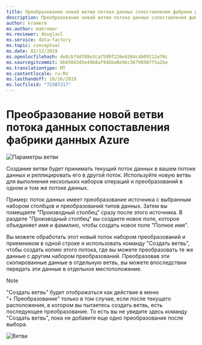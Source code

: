 ```yaml
---
title: Преобразование новой ветви потока данных сопоставления фабрики данных Azure
description: Преобразование новой ветви потока данных сопоставления фабрики данных Azure
author: kromerm
ms.author: makromer
ms.reviewer: douglasl
ms.service: data-factory
ms.topic: conceptual
ms.date: 02/12/2019
ms.openlocfilehash: de8cb74d788e3ca7599f226e4204c4b09112e70c
ms.sourcegitcommit: bb65043d5e49b8af94bba0e96c36796987f5a2be
ms.translationtype: MT
ms.contentlocale: ru-RU
ms.lasthandoff: 10/16/2019
ms.locfileid: "72387217"
---
```

# <a name="azure-data-factory-mapping-data-flow-new-branch-transformation"></a>Преобразование новой ветви потока данных сопоставления фабрики данных Azure



![Параметры ветви](media/data-flow/menu.png "меню")

Создание ветви будет принимать текущий поток данных в вашем потоке данных и реплицировать его в другой поток. Используйте новую ветвь для выполнения нескольких наборов операций и преобразований в одном и том же потоке данных.

Пример: поток данных имеет преобразование источника с выбранным набором столбцов и преобразований типов данных. Затем вы помещаете "Производный столбец" сразу после этого источника. В разделе "Производный столбец" вы создаете новое поле, которое объединяет имя и фамилию, чтобы создать новое поле "Полное имя".

Вы можете обработать этот новый поток набором преобразований и приемником в одной строке и использовать команду "Создать ветвь", чтобы создать копию этого потока, где вы можете преобразовать те же данные с другим набором преобразований. Преобразовав эти скопированные данные в отдельную ветвь, вы можете впоследствии передать эти данные в отдельное местоположение.

> [!NOTE]
> "Создать ветвь" будет отображаться как действие в меню "+ Преобразование" только в том случае, если после текущего расположения, в котором вы пытаетесь создать ветвь, есть последующее преобразование. То есть вы не увидите здесь команду "Создать ветвь", пока не добавите еще одно преобразование после выбора.

![Ветви](media/data-flow/branch2.png "Ветвь 2")
